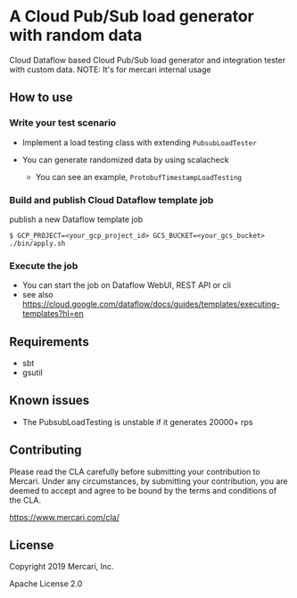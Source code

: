 # A Cloud Pub/Sub load generator with random data

Cloud Dataflow based Cloud Pub/Sub load generator and integration tester with custom data.
NOTE: It's for mercari internal usage

## How to use

### Write your test scenario

- Implement a load testing class with extending `PubsubLoadTester`
- You can generate randomized data by using scalacheck

  - You can see an example, `ProtobufTimestampLoadTesting`

### Build and publish Cloud Dataflow template job

publish a new Dataflow template job

```
$ GCP_PROJECT=<your_gcp_project_id> GCS_BUCKET=<your_gcs_bucket> ./bin/apply.sh
```

### Execute the job

- You can start the job on Dataflow WebUI, REST API or cli
- see also https://cloud.google.com/dataflow/docs/guides/templates/executing-templates?hl=en

## Requirements

- sbt
- gsutil

## Known issues

- The PubsubLoadTesting is unstable if it generates 20000+ rps

## Contributing

Please read the CLA carefully before submitting your contribution to Mercari.
Under any circumstances, by submitting your contribution, you are deemed to accept and agree to be bound by the terms and conditions of the CLA.

https://www.mercari.com/cla/

## License

Copyright 2019 Mercari, Inc.

Apache License 2.0
